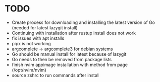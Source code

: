 # TODO

- Create process for downloading and installing the latest version of Go (needed
  for latest lazygit install)
- Continuing with installation after rustup install does not work
- fix issues with apt installs
- pipx is not working
- argcomplete -> argcomplete3 for debian systems
- Go should be manual install for latest because of lazygit
- Go needs to then be removed from package lists
- finish nvim appimage installation with method from page (/opt/nvim/nvim)
- source zshrc to run commands after install
